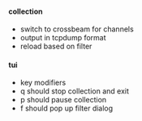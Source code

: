 #### collection
 - switch to crossbeam for channels 
 - output in tcpdump format
 - reload based on filter


#### tui

- key modifiers
 - q should stop collection and exit
 - p should pause collection
 - f should pop up filter dialog
